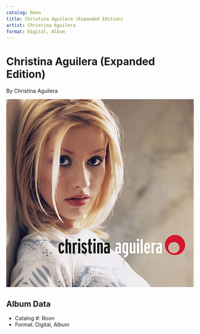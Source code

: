 ```yaml
---
catalog: Roon
title: Christina Aguilera (Expanded Edition)
artist: Christina Aguilera
format: Digital, Album
---
```


# Christina Aguilera (Expanded Edition)

By Christina Aguilera

![](../../assets/albumcovers/Christina_Aguilera-Christina_Aguilera_Expanded_Edition.png)

## Album Data

- Catalog #: Roon
- Format: Digital, Album

